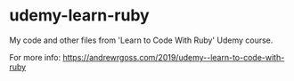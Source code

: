 # udemy-learn-ruby
My code and other files from 'Learn to Code With Ruby' Udemy course.

For more info: https://andrewrgoss.com/2019/udemy--learn-to-code-with-ruby